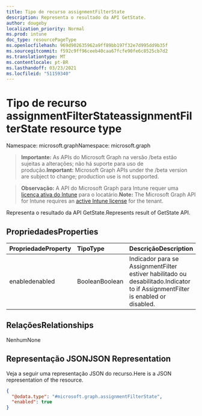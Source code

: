 ```yaml
---
title: Tipo de recurso assignmentFilterState
description: Representa o resultado da API GetState.
author: dougeby
localization_priority: Normal
ms.prod: intune
doc_type: resourcePageType
ms.openlocfilehash: 969d902635962a9ff89bb197f32e7d995dd9b35f
ms.sourcegitcommit: f592c9ff96ceeb40caa67fcfe90fe6c8525cb7d2
ms.translationtype: MT
ms.contentlocale: pt-BR
ms.lasthandoff: 03/23/2021
ms.locfileid: "51159340"
---
```

# <a name="assignmentfilterstate-resource-type"></a><span data-ttu-id="2b8f5-103">Tipo de recurso assignmentFilterState</span><span class="sxs-lookup"><span data-stu-id="2b8f5-103">assignmentFilterState resource type</span></span>

<span data-ttu-id="2b8f5-104">Namespace: microsoft.graph</span><span class="sxs-lookup"><span data-stu-id="2b8f5-104">Namespace: microsoft.graph</span></span>

> <span data-ttu-id="2b8f5-105">**Importante:** As APIs do Microsoft Graph na versão /beta estão sujeitas a alterações; não há suporte para uso de produção.</span><span class="sxs-lookup"><span data-stu-id="2b8f5-105">**Important:** Microsoft Graph APIs under the /beta version are subject to change; production use is not supported.</span></span>

> <span data-ttu-id="2b8f5-106">**Observação:** A API do Microsoft Graph para Intune requer uma [licença ativa do Intune](https://go.microsoft.com/fwlink/?linkid=839381) para o locatário.</span><span class="sxs-lookup"><span data-stu-id="2b8f5-106">**Note:** The Microsoft Graph API for Intune requires an [active Intune license](https://go.microsoft.com/fwlink/?linkid=839381) for the tenant.</span></span>

<span data-ttu-id="2b8f5-107">Representa o resultado da API GetState.</span><span class="sxs-lookup"><span data-stu-id="2b8f5-107">Represents result of GetState API.</span></span>

## <a name="properties"></a><span data-ttu-id="2b8f5-108">Propriedades</span><span class="sxs-lookup"><span data-stu-id="2b8f5-108">Properties</span></span>
|<span data-ttu-id="2b8f5-109">Propriedade</span><span class="sxs-lookup"><span data-stu-id="2b8f5-109">Property</span></span>|<span data-ttu-id="2b8f5-110">Tipo</span><span class="sxs-lookup"><span data-stu-id="2b8f5-110">Type</span></span>|<span data-ttu-id="2b8f5-111">Descrição</span><span class="sxs-lookup"><span data-stu-id="2b8f5-111">Description</span></span>|
|:---|:---|:---|
|<span data-ttu-id="2b8f5-112">enabled</span><span class="sxs-lookup"><span data-stu-id="2b8f5-112">enabled</span></span>|<span data-ttu-id="2b8f5-113">Boolean</span><span class="sxs-lookup"><span data-stu-id="2b8f5-113">Boolean</span></span>|<span data-ttu-id="2b8f5-114">Indicador para se AssignmentFilter estiver habilitado ou desabilitado.</span><span class="sxs-lookup"><span data-stu-id="2b8f5-114">Indicator to if AssignmentFilter is enabled or disabled.</span></span>|

## <a name="relationships"></a><span data-ttu-id="2b8f5-115">Relações</span><span class="sxs-lookup"><span data-stu-id="2b8f5-115">Relationships</span></span>
<span data-ttu-id="2b8f5-116">Nenhum</span><span class="sxs-lookup"><span data-stu-id="2b8f5-116">None</span></span>

## <a name="json-representation"></a><span data-ttu-id="2b8f5-117">Representação JSON</span><span class="sxs-lookup"><span data-stu-id="2b8f5-117">JSON Representation</span></span>
<span data-ttu-id="2b8f5-118">Veja a seguir uma representação JSON do recurso.</span><span class="sxs-lookup"><span data-stu-id="2b8f5-118">Here is a JSON representation of the resource.</span></span>
<!-- {
  "blockType": "resource",
  "@odata.type": "microsoft.graph.assignmentFilterState"
}
-->
``` json
{
  "@odata.type": "#microsoft.graph.assignmentFilterState",
  "enabled": true
}
```




